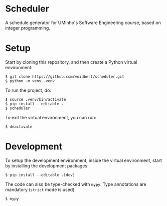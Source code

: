 # Scheduler

A schedule generator for UMinho's Software Engineering course, based on integer programming.

# Setup

Start by cloning this repository, and then create a Python virtual environment:

```
$ git clone https://github.com/voidbert/scheduler.git
$ python -m venv .venv
```

To run the project, do:

```
$ source .venv/bin/activate
$ pip install --editable .
$ scheduler
```

To exit the virtual environment, you can run:

```
$ deactivate
```

# Development

To setup the development environment, inside the virtual environment, start by installing the
development packages:

```
$ pip install --editable .[dev]
```

The code can also be type-checked with `mypy`. Type annotations are mandatory (`strict` mode is
used).

```
$ mypy
```
